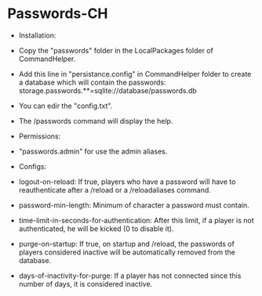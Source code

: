 Passwords-CH
============


- Installation:

 - Copy the "passwords" folder in the LocalPackages folder of CommandHelper.

 - Add this line in "persistance.config" in CommandHelper folder to create a database which will contain the passwords: storage.passwords.**=sqlite://database/passwords.db

 - You can edir the "config.txt".

 - The /passwords command will display the help.


- Permissions:

 - "passwords.admin" for use the admin aliases.


- Configs:

 - logout-on-reload: If true, players who have a password will have to reauthenticate after a /reload or a /reloadaliases command.

 - password-min-length: Minimum of character a password must contain.

 - time-limit-in-seconds-for-authentication: After this limit, if a player is not authenticated, he will be kicked (0 to disable it).

 - purge-on-startup: If true, on startup and /reload, the passwords of players considered inactive will be automatically removed from the database.

 - days-of-inactivity-for-purge: If a player has not connected since this number of days, it is considered inactive.
